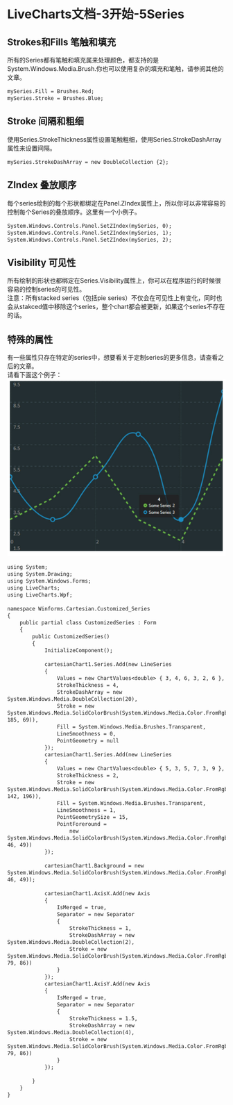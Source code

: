 # LiveCharts文档-3开始-5Series
## Strokes和Fills 笔触和填充
所有的Series都有笔触和填充属来处理颜色，都支持的是System.Windows.Media.Brush.你也可以使用复杂的填充和笔触，请参阅其他的文章。  
```
mySeries.Fill = Brushes.Red;
mySeries.Stroke = Brushes.Blue;
```
## Stroke 间隔和粗细
使用Series.StrokeThickness属性设置笔触粗细，使用Series.StrokeDashArray属性来设置间隔。  
```
mySeries.StrokeDashArray = new DoubleCollection {2};
```
## ZIndex 叠放顺序
每个series绘制的每个形状都绑定在Panel.ZIndex属性上，所以你可以非常容易的控制每个Series的叠放顺序。这里有一个小例子。
```
System.Windows.Controls.Panel.SetZIndex(mySeries, 0);
System.Windows.Controls.Panel.SetZIndex(mySeries, 1);
System.Windows.Controls.Panel.SetZIndex(mySeries, 2);
```
## Visibility 可见性
所有绘制的形状也都绑定在Series.Visibility属性上，你可以在程序运行的时候很容易的控制series的可见性。   
注意：所有stacked series（包括pie series）不仅会在可见性上有变化，同时也会从stakced值中移除这个series，整个chart都会被更新，如果这个series不存在的话。  
## 特殊的属性
有一些属性只存在特定的series中，想要看关于定制series的更多信息，请查看之后的文章。  
请看下面这个例子：  
![](../Images/LiveCharts/customline.png)

```
using System;
using System.Drawing;
using System.Windows.Forms;
using LiveCharts;
using LiveCharts.Wpf;
 
namespace Winforms.Cartesian.Customized_Series
{
    public partial class CustomizedSeries : Form
    {
        public CustomizedSeries()
        {
            InitializeComponent();
 
            cartesianChart1.Series.Add(new LineSeries
            {
                Values = new ChartValues<double> { 3, 4, 6, 3, 2, 6 },
                StrokeThickness = 4,
                StrokeDashArray = new System.Windows.Media.DoubleCollection(20),
                Stroke = new System.Windows.Media.SolidColorBrush(System.Windows.Media.Color.FromRgb(107, 185, 69)),
                Fill = System.Windows.Media.Brushes.Transparent,
                LineSmoothness = 0,
                PointGeometry = null
            });
            cartesianChart1.Series.Add(new LineSeries
            {
                Values = new ChartValues<double> { 5, 3, 5, 7, 3, 9 },
                StrokeThickness = 2,
                Stroke = new System.Windows.Media.SolidColorBrush(System.Windows.Media.Color.FromRgb(28, 142, 196)),
                Fill = System.Windows.Media.Brushes.Transparent,
                LineSmoothness = 1,
                PointGeometrySize = 15,
                PointForeround =
                    new System.Windows.Media.SolidColorBrush(System.Windows.Media.Color.FromRgb(34, 46, 49))
            });
 
            cartesianChart1.Background = new System.Windows.Media.SolidColorBrush(System.Windows.Media.Color.FromRgb(34, 46, 49));
 
            cartesianChart1.AxisX.Add(new Axis
            {
                IsMerged = true,
                Separator = new Separator
                {
                    StrokeThickness = 1,
                    StrokeDashArray = new System.Windows.Media.DoubleCollection(2),
                    Stroke = new System.Windows.Media.SolidColorBrush(System.Windows.Media.Color.FromRgb(64, 79, 86))
                }
            });
            cartesianChart1.AxisY.Add(new Axis
            {
                IsMerged = true,
                Separator = new Separator
                {
                    StrokeThickness = 1.5,
                    StrokeDashArray = new System.Windows.Media.DoubleCollection(4),
                    Stroke = new System.Windows.Media.SolidColorBrush(System.Windows.Media.Color.FromRgb(64, 79, 86))
                }
            });
 
        }
    }
}
```